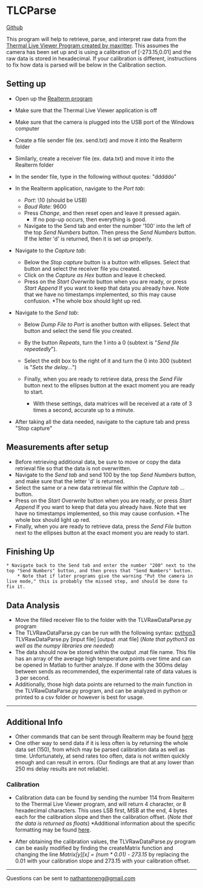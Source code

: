 # TLCParse
[Github](https://github.com/NathanToneNg/Thermal-Live-Viewer-Data-Parsing)

This program will help to retrieve, parse, and interpret raw data from the [Thermal Live Viewer Program created by maxritter](https://github.com/maxritter/DIY-Thermocam). This assumes the camera has been set up and is using a calibration of [-273.15,0.01] and the raw data is stored in hexadecimal. If your calibration is different, instructions to fix how data is parsed will be below in the Calibration section.



## Setting up

* Open up the [Realterm program](https://realterm.sourceforge.io/)
* Make sure that the Thermal Live Viewer application is off
* Make sure that the camera is plugged into the USB port of the Windows computer


* Create a file sender file (ex. send.txt) and move it into the Realterm folder
* Similarly, create a receiver file (ex. data.txt) and move it into the Realterm folder
* In the sender file, type in the following without quotes: "dddddo"

* In the Realterm application, navigate to the *Port tab*:
    * *Port*: \10 (should be USB)
    * *Baud Rate*: 9600
    * Press *Change*, and then reset open and leave it pressed again. 
    	* If no pop-up occurs, then everything is good.
	* Navigate to the Send tab and enter the number '100' into the left of the top *Send Numbers* button. Then press the *Send Numbers* button. If the letter 'd' is returned, then it is set up properly.
	
* Navigate to the *Capture tab*:
	* Below the *Stop capture* button is a button with ellipses. Select that button and select the receiver file you created.
	* Click on the *Capture as Hex* button and leave it checked.
	* Press on the *Start Overwrite* button when you are ready, or press *Start Append* If you want to keep that data you already have. Note that we have no timestamps implemented, so this may cause confusion.
		*The whole box should light up red.
	
* Navigate to the *Send tab*:
	* Below *Dump File to Port* is another button with ellipses. Select that button and select the send file you created.
	* By the button *Repeats*, turn the 1 into a 0 (subtext is "_Send file repeatedly_"). 
	
	* Select the edit box to the right of it and turn the 0 into 300 (subtext is "_Sets the delay..._")
	
	* Finally, when you are ready to retrieve data, press the *Send File* button next to the ellipses button at the exact moment you are ready to start. 
		* With these settings, data matrices will be received at a rate of 3 times a second, accurate up to a minute. 
		
* After taking all the data needed, navigate to the capture tab and press "Stop capture"

## Measurements after setup
* Before retrieving additional data, be sure to move or copy the data retrieval file so that the data is not overwritten.
* Navigate to the *Send tab* and send 100 by the top *Send Numbers* button, and make sure that the letter 'd' is returned.
* Select the same or a new data retrieval file within the *Capture tab* *...* button. 
* Press on the *Start Overwrite* button when you are ready, or press *Start Append* If you want to keep that data you already have. Note that we have no timestamps implemented, so this may cause confusion.
		*The whole box should light up red.
* Finally, when you are ready to retrieve data, press the *Send File* button next to the ellipses button at the exact moment you are ready to start. 


## Finishing Up
	* Navigate back to the Send tab and enter the number "200" next to the top "Send Numbers" button, and then press that "Send Numbers" button. 
		* Note that if later programs give the warning "Put the camera in live mode," this is probably the missed step, and should be done to fix it.



## Data Analysis

* Move the filled receiver file to the folder with the TLVRawDataParse.py program
* The TLVRawDataParse.py can be run with the following syntax:
	[python3](https://www.python.org/download/releases/3.0/) TLVRawDataParse.py [input file] [output .mat file]
    (_Note that python3 as well as the numpy libraries are needed_)
* The data should now be stored within the output .mat file name. This file has an array of the average high temperature points over time and can be opened in Matlab to further analyze. If done with the 300ms delay between sends as recommended, the experimental rate of data values is 3 per second.
* Additionally, those high data points are returned to the main function in the TLVRawDataParse.py program, and can be analyzed in python or printed to a csv folder or however is best for usage. 



---

## Additional Info

* Other commands that can be sent through Realterm may be found [here](https://github.com/maxritter/DIY-Thermocam/blob/master/Documents/SerialProtocol_15.pdf)
* One other way to send data if it is less often is by returning the whole data set (150), from which may be parsed calibration data as well as time. Unfortunately, at send rates too often, data is not written quickly enough and can result in errors. (Our findings are that at any lower than 250 ms delay results are not reliable).

### Calibration 

* Calibration data can be found by sending the number 114 from Realterm to the Thermal Live Viewer program, and will return 4 character, or 8 hexadecimal characters. This uses LSB first, MSB at the end, 4 bytes each for the calibration slope and then the calibration offset. 
    (_Note that the data is returned as floats_)
    	*Additional information about the specific formatting may be found [here](https://github.com/maxritter/DIY-Thermocam/blob/master/Documents/SerialProtocol_15.pdf).

* After obtaining the calibration values, the TLVRawDataParse.py program can be easily modified by finding the createMatrix function and changing the line
					_Matrix[y][x] = (num * 0.01) - 273.15_ 
	by replacing the 0.01 with your calibration slope and 273.15 with your calibration offset.
	
---
Questions can be sent to nathantoneng@gmail.com

